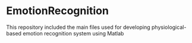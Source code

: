 # EmotionRecognition
This repository included the main files used for developing physiological-based emotion recognition system using Matlab
